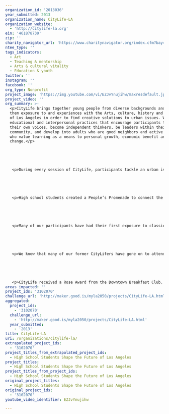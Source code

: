 ```yaml
---
organization_id: '2013036'
year_submitted: 2013
organization_name: CityLife-LA
organization_website:
  - 'http://citylife-la.org'
ein: '461878739'
zip: ''
charity_navigator_url: 'https://www.charitynavigator.org/index.cfm?bay=search.profile&ein=461878739'
ntee_type: ''
tags_indicators:
  - Art
  - Teaching & mentorship
  - Arts & cultural vitality
  - Education & youth
twitter: ''
instagram: ''
facebook: ''
org_type: Nonprofit
project_image: 'https://img.youtube.com/vi/EZJvYnujihw/maxresdefault.jpg'
project_video: ''
org_summary: >-
  <p>CityLife brings together young people from diverse backgrounds and offers
  them exposure to and experiences with the Arts, culture, history and politics
  of Los Angeles in order to find creative solutions to urban issues. We promote
  educational and interpersonal practices that encourage participants to find
  their own voices, become independent thinkers, be leaders within their
  community, and develop into adults who are good neighbors and active citizens
  who value learning as a means to personal growth, economic benefit and social
  change.</p>
   
   
   
   
   
   <p>During every session of CityLife, participants tackle an urban issue and propose solutions to those challenges. Middle school students have designed an urban park, created public art for a redevelopment district, proposed an “Alley District” in Downtown, designed possible replacements for the 6th Street Bridge across the Los Angeles River. In addition, they wrote “The Sacred Spaces of Wilshire Boulevard, a Guide for Kids, by Kids,” published jointly by CityLife and the Los Angeles Conservancy, and remains on the Conservancy website (http://www.curatingthecity.org/sacred_spaces_kids.pdf). This project, funded by a grant from the History Channel, was a finalist for an award, which allowed us to take two participants to Washington, DC, where, among other adventures, they got to meet with staffers of Senator Feinstein and watch a debate on the Senate floor.</p>
   
   
   
   
   
   <p>High school students created a People’s Promenade to connect the residential community of the William Mead Project with the Cornfield. This project was featured in an exhibit, RETHINK LA, Perspectives on a Future City, in 2011 at the A + D Museum. Students at Lincoln High created a brochure, Exploring the Centennial, using the school’s Centennial Celebration as the impetus to identify and propose projects that would improve the campus.</p>
   
   
   
   
   
   <p>Many of our participants have had their first exposure to classical music and have brought their entire families on CityLife outings to the Hollywood Bowl, also a first for them. Families have attended CityLife activities at MOCA, again often for the first time. And all have experienced broadening their horizons by exploring neighborhoods outside of their own, often for the first time. They have learned to examine evidence, explore issues from different perspectives, ask questions and develop opinions.</p>
   
   
   
   
   
   <p>We know that many of our former CityLifers have gone on to attend and complete college and are starting out in careers in education, the arts, web design and marketing. One is currently working on the CityLife staff; another is designing our website; two others are beginning to help with fundraising. </p>
   
   
   
   
   
   <p>CityLife received a Rose Award from the Downtown Breakfast Club. And student projects have been featured in articles in the Los Angeles Downtown News and the Los Angeles Times.</p>
areas_impacted: ''
project_ids: '3102070'
challenge_url: 'http://maker.good.is/myla2050/projects/CityLife-LA.html'
aggregated:
  project_ids:
    - '3102070'
  challenge_url:
    - 'http://maker.good.is/myla2050/projects/CityLife-LA.html'
  year_submitted:
    - '2013'
title: CityLife-LA
uri: /organizations/citylife-la/
extrapolated_project_ids:
  - '3102070'
project_titles_from_extrapolated_project_ids:
  - High School Students Shape the Future of Los Angeles
project_titles:
  - High School Students Shape the Future of Los Angeles
project_titles_from_project_ids:
  - High School Students Shape the Future of Los Angeles
original_project_titles:
  - High School Students Shape the Future of Los Angeles
original_project_ids:
  - '3102070'
youtube_video_identifier: EZJvYnujihw

---
```


